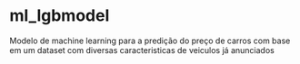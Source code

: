 # ml_lgbmodel
Modelo de machine learning para a predição do preço de carros com base em um dataset com diversas caracteristicas de veiculos já anunciados
